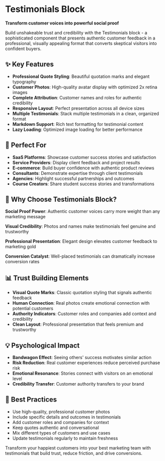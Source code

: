 # Testimonials Block

**Transform customer voices into powerful social proof**

Build unshakeable trust and credibility with the Testimonials block - a sophisticated component that presents authentic customer feedback in a professional, visually appealing format that converts skeptical visitors into confident buyers.

## ✨ Key Features

- **Professional Quote Styling**: Beautiful quotation marks and elegant typography
- **Customer Photos**: High-quality avatar display with optimized 2x retina images
- **Complete Attribution**: Customer names and roles for authentic credibility
- **Responsive Layout**: Perfect presentation across all device sizes
- **Multiple Testimonials**: Stack multiple testimonials in a clean, organized format
- **Markdown Support**: Rich text formatting for testimonial content
- **Lazy Loading**: Optimized image loading for better performance

## 🎯 Perfect For

- **SaaS Platforms**: Showcase customer success stories and satisfaction
- **Service Providers**: Display client feedback and project results
- **E-commerce**: Build buyer confidence with authentic product reviews
- **Consultants**: Demonstrate expertise through client testimonials
- **Agencies**: Highlight successful partnerships and outcomes
- **Course Creators**: Share student success stories and transformations

## 🚀 Why Choose Testimonials Block?

**Social Proof Power**: Authentic customer voices carry more weight than any marketing message

**Visual Credibility**: Photos and names make testimonials feel genuine and trustworthy

**Professional Presentation**: Elegant design elevates customer feedback to marketing gold

**Conversion Catalyst**: Well-placed testimonials can dramatically increase conversion rates

## 📊 Trust Building Elements

- **Visual Quote Marks**: Classic quotation styling that signals authentic feedback
- **Human Connection**: Real photos create emotional connection with potential customers
- **Authority Indicators**: Customer roles and companies add context and credibility
- **Clean Layout**: Professional presentation that feels premium and trustworthy

## 💡 Psychological Impact

- **Bandwagon Effect**: Seeing others' success motivates similar action
- **Risk Reduction**: Real customer experiences reduce perceived purchase risk
- **Emotional Resonance**: Stories connect with visitors on an emotional level
- **Credibility Transfer**: Customer authority transfers to your brand

## 🎨 Best Practices

- Use high-quality, professional customer photos
- Include specific details and outcomes in testimonials
- Add customer roles and companies for context
- Keep quotes authentic and conversational
- Mix different types of customers and use cases
- Update testimonials regularly to maintain freshness

Transform your happiest customers into your best marketing team with testimonials that build trust, reduce friction, and drive conversions.

